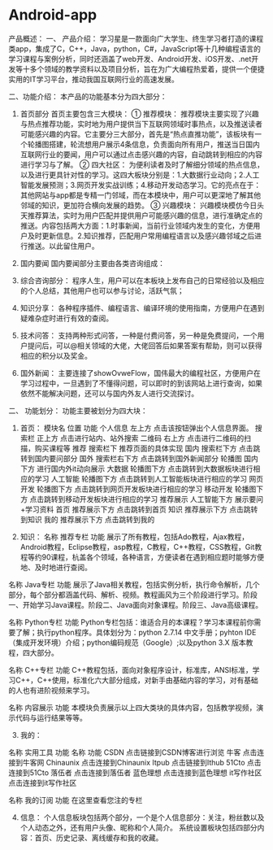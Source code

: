 # Android-app

产品概述：
一、	产品介绍：
学习星是一款面向广大学生、终生学习者打造的课程类app，集成了C，C++，Java，python，C#，JavaScript等十几种编程语言的学习课程与案例分析，同时还涵盖了web开发、Android开发、iOS开发、.net开发等十多个领域的教学资料以及项目分析，旨在为广大编程热爱着，提供一个便捷实用的IT学习平台，推动我国互联网行业的高速发展。

二、功能介绍：
本产品的功能基本分为四大部分：
1.	首页部分
首页主要包含三大模块：
①	推荐模块：
推荐模块主要实现了兴趣与热点推荐功能，实时地为用户提供当下互联网领域时事热点，以及推送读者可能感兴趣的内容。它主要分三大部分，首先是“热点直推功能”，该板块有一个轮播图搭建，轮流想用户展示4条信息，负责面向所有用户，推送当日国内互联网行业的要闻，用户可以通过点击感兴趣的内容，自动跳转到相应的内容进行学习与了解。
②	四大社区：
为便利读者及时了解细分领域的热点信息，以及进行更具针对性的学习。这四大板块分别是：1.大数据行业动向；2.人工智能发展预测；3.网页开发实战训练；4.移动开发动态学习。它的亮点在于：其他网站与app都是专精一门邻域，而在本模块中，用户可以更深地了解其他邻域的知识，更加符合横向发展的趋势。
③	兴趣模块：
兴趣模块模仿今日头天推荐算法，实时为用户匹配并提供用户可能感兴趣的信息，进行准确定点的推送。内容包括两大方面：1.时事新闻，当前行业领域内发生的变化，方便用户及时更新信息。2.知识推荐，匹配用户常用编程语言以及感兴趣邻域之后进行推送。以此留住用户。

2.	国内要闻
国内要闻部分主要由各类咨询组成：
1.	综合咨询部分：
程序人生，用户可以在本板块上发布自己的日常经验以及相应的个人总结，其他用户也可以参与讨论，活跃气氛；
2.	知识分享：
各种程序插件、编程语言、编译环境的使用指南，方便用户在遇到疑难杂症时进行有效的查阅。
3.	技术问答：
支持两种形式问答，一种是付费问答，另一种是免费提问，一个用户提问后，可以@相关领域的大佬，大佬回答后如果答案有帮助，则可以获得相应的积分以及奖金。

3.	国外新闻：
主要连接了showOvweFlow，国伟最大的编程社区，方便用户在学习过程中，一旦遇到了不懂得问题，可以即时的到该网站上进行查询，如果依然不能解决问题，还可以与国内外友人进行交流探讨。

二、	功能划分：
功能主要被划分为四大块：
1.	首页：
模块名	位置	功能
个人信息	左上方	点击该按钮弹出个人信息界面。
搜索栏	正上方	点击进行站内、站外搜索
二维码	右上方	点击进行二维码的扫描，购买课程等
推荐	搜索栏下	推荐页面的具体实现
国内	搜索栏下方	点击跳转到国内要问部分
国外	搜索栏右下方	点击跳转到国外新闻部分
轮播图	国内 下方	进行国内外it动向展示
大数据	轮播图下方	点击跳转到大数据板块进行相应的学习
人工智能	轮播图下方	点击跳转到人工智能板块进行相应的学习
网页开发	轮播图下方	点击跳转到网页开发板块进行相应的学习
移动开发	轮播图下方	点击跳转到移动开发板块进行相应的学习
推荐展示	人工智能下方	展示要问+学习资料
首页	推荐展示下方	点击跳转到首页
知识	推荐展示下方	点击跳转到知识
我的	推荐展示下方	点击跳转到我的


2.	知识：
名称	推荐专栏
功能	展示了所有教程，包括Ado教程，Ajax教程，Android教程，Eclipse教程，asp教程，C教程，C++教程，CSS教程，Git教程等约90课程，杭盖各个领域，各种语言，方便读者在遇到相应题时能够方便地、及时地进行查阅。

名称	Java专栏
功能	展示了Java相关教程，包括实例分析，执行命令解析，几个部分，每个部分都涵盖代码、解析、视频。教程画风为三个阶段进行学习。阶段一、开始学习Java课程。阶段二、Java面向对象课程。阶段三、Java高级课程。

名称	Python专栏
功能	Python专栏包括：谁适合月的本课程？学习本课程前你需要了解；执行python程序。具体划分为：python 2.7.14 中文手册；pyhton IDE（集成开发环境）介绍；python编码规范（Google）;以及python 3.X 版本教程，四大部分。

名称	C++专栏
功能	C++教程包括，面向对象程序设计，标准库，ANSI标准，学习C++，C++使用，标准化六大部分组成，对新手由基础内容的学习，对有基础的人也有进阶视频来学习。

名称	内容展示
功能	本模块负责展示以上四大类块的具体内容，包括教学视频，演示代码与运行结果等等。


3.	我的：

名称	实用工具
功能	名称	功能
CSDN	点击链接到CSDN博客进行浏览
牛客	点击连接到牛客网
Chinaunix	点击连接到Chinaunix
Itpub	点击链接到Ithub
51Cto	点击连接到51Cto
落伍者	点击连接到落伍者
蓝色理想	点击连接到蓝色理想
it写作社区	点击连接到it写作社区


名称	我的订阅
功能	在这里查看您注的专栏

4.	信息：
个人信息板块包括两个部分，一个是个人信息部分：关注，粉丝数以及个人动态之外，还有用户头像、昵称和个人简介。
系统设置板块包括四部分内容：首页、历史记录、离线缓存和我的收藏。
